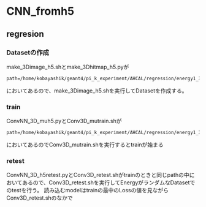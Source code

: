 # CNN_fromh5

## regresion
### Datasetの作成
make_3Dimage_h5.shとmake_3Dhitmap_h5.pyが
```
path=/home/kobayashik/geant4/pi_k_experiment/AHCAL/regression/energy1_30GeV/CNN_3cm/
```
においてあるので、make_3Dimage_h5.shを実行してDatasetを作成する。

### train
ConvNN_3D_muh5.pyとConv3D_mutrain.shが
```
path=/home/kobayashik/geant4/pi_k_experiment/AHCAL/regression/energy1_30GeV/CNN_MAPE
```
においてあるのでConv3D_mutrain.shを実行するとtrainが始まる

### retest
ConvNN_3D_h5retest.pyとConv3D_retest.shがtrainのときと同じpathの中においてあるので、Conv3D_retest.shを実行してEnergyがランダムなDatasetでのtestを行う。
読み込むmodelはtrainの最中のLossの値を見ながらConv3D_retest.shのなかで
